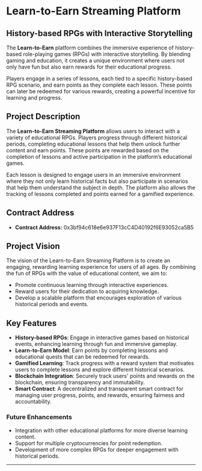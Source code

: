 # Learn-to-Earn Streaming Platform

## History-based RPGs with Interactive Storytelling

The **Learn-to-Earn** platform combines the immersive experience of history-based role-playing games (RPGs) with interactive storytelling. By blending gaming and education, it creates a unique environment where users not only have fun but also earn rewards for their educational progress.

Players engage in a series of lessons, each tied to a specific history-based RPG scenario, and earn points as they complete each lesson. These points can later be redeemed for various rewards, creating a powerful incentive for learning and progress.

## Project Description

The **Learn-to-Earn Streaming Platform** allows users to interact with a variety of educational RPGs. Players progress through different historical periods, completing educational lessons that help them unlock further content and earn points. These points are rewarded based on the completion of lessons and active participation in the platform’s educational games.

Each lesson is designed to engage users in an immersive environment where they not only learn historical facts but also participate in scenarios that help them understand the subject in depth. The platform also allows the tracking of lessons completed and points earned for a gamified experience.

## Contract Address

- **Contract Address:** 
0x3bf94c618e6e937F13cC4D40192f6E93052ca5B5

## Project Vision

The vision of the Learn-to-Earn Streaming Platform is to create an engaging, rewarding learning experience for users of all ages. By combining the fun of RPGs with the value of educational content, we aim to:
- Promote continuous learning through interactive experiences.
- Reward users for their dedication to acquiring knowledge.
- Develop a scalable platform that encourages exploration of various historical periods and events.

## Key Features

- **History-based RPGs**: Engage in interactive games based on historical events, enhancing learning through fun and immersive gameplay.
- **Learn-to-Earn Model**: Earn points by completing lessons and educational quests that can be redeemed for rewards.
- **Gamified Learning**: Track progress with a reward system that motivates users to complete lessons and explore different historical scenarios.
- **Blockchain Integration**: Securely track users' points and rewards on the blockchain, ensuring transparency and immutability.
- **Smart Contract**: A decentralized and transparent smart contract for managing user progress, points, and rewards, ensuring fairness and accountability.

### Future Enhancements

- Integration with other educational platforms for more diverse learning content.
- Support for multiple cryptocurrencies for point redemption.
- Development of more complex RPGs for deeper engagement with historical periods.

---
